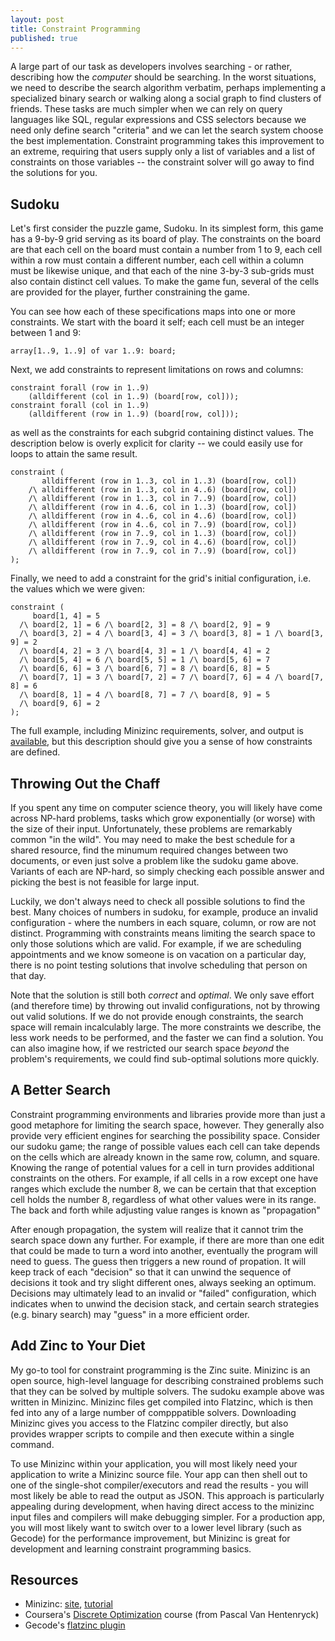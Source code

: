 ```yaml
---
layout: post
title: Constraint Programming
published: true
---
```


A large part of our task as developers involves searching - or rather,
describing how the *computer* should be searching. In the worst situations,
we need to describe the search algorithm verbatim, perhaps implementing a
specialized binary search or walking along a social graph to find clusters
of friends. These tasks are much simpler when we can rely on query languages
like SQL, regular expressions and CSS selectors because we need only define
search "criteria" and we can let the search system choose the best
implementation. Constraint programming takes this improvement to an extreme,
requiring that users supply only a list of variables and a list of
constraints on those variables -- the constraint solver will go away to find
the solutions for you.

## Sudoku

Let's first consider the puzzle game, Sudoku. In its simplest form, this game
has a 9-by-9 grid serving as its board of play. The constraints on the board
are that each cell on the board must contain a number from 1 to 9, each cell
within a row must contain a different number, each cell within a column must
be likewise unique, and that each of the nine 3-by-3 sub-grids must also
contain distinct cell values. To make the game fun, several of the cells are
provided for the player, further constraining the game.

You can see how each of these specifications maps into one or more
constraints. We start with the board it self; each cell must be an integer
between 1 and 9:

```
array[1..9, 1..9] of var 1..9: board;
```

Next, we add constraints to represent limitations on rows and columns:

```
constraint forall (row in 1..9)
    (alldifferent (col in 1..9) (board[row, col]));
constraint forall (col in 1..9)
    (alldifferent (row in 1..9) (board[row, col]));
```

as well as the constraints for each subgrid containing distinct values. The
description below is overly explicit for clarity -- we could easily use for
loops to attain the same result.

```
constraint (
       alldifferent (row in 1..3, col in 1..3) (board[row, col])
    /\ alldifferent (row in 1..3, col in 4..6) (board[row, col])
    /\ alldifferent (row in 1..3, col in 7..9) (board[row, col])
    /\ alldifferent (row in 4..6, col in 1..3) (board[row, col])
    /\ alldifferent (row in 4..6, col in 4..6) (board[row, col])
    /\ alldifferent (row in 4..6, col in 7..9) (board[row, col])
    /\ alldifferent (row in 7..9, col in 1..3) (board[row, col])
    /\ alldifferent (row in 7..9, col in 4..6) (board[row, col])
    /\ alldifferent (row in 7..9, col in 7..9) (board[row, col])
);
```

Finally, we need to add a constraint for the grid's initial configuration,
i.e. the values which we were given:

```
constraint (
     board[1, 4] = 5 
  /\ board[2, 1] = 6 /\ board[2, 3] = 8 /\ board[2, 9] = 9
  /\ board[3, 2] = 4 /\ board[3, 4] = 3 /\ board[3, 8] = 1 /\ board[3, 9] = 2
  /\ board[4, 2] = 3 /\ board[4, 3] = 1 /\ board[4, 4] = 2
  /\ board[5, 4] = 6 /\ board[5, 5] = 1 /\ board[5, 6] = 7
  /\ board[6, 6] = 3 /\ board[6, 7] = 8 /\ board[6, 8] = 5
  /\ board[7, 1] = 3 /\ board[7, 2] = 7 /\ board[7, 6] = 4 /\ board[7, 8] = 6
  /\ board[8, 1] = 4 /\ board[8, 7] = 7 /\ board[8, 9] = 5
  /\ board[9, 6] = 2
);
```

The full example, including Minizinc requirements, solver, and output is
[available](sudoku.mzn), but this description should give you a sense of how
constraints are defined.

## Throwing Out the Chaff

If you spent any time on computer science theory, you will likely have come
across NP-hard problems, tasks which grow exponentially (or worse) with the
size of their input. Unfortunately, these problems are remarkably common "in
the wild". You may need to make the best schedule for a shared resource,
find the minumum required changes between two documents, or even just solve
a problem like the sudoku game above. Variants of each are NP-hard, so
simply checking each possible answer and picking the best is not feasible
for large input.

Luckily, we don't always need to check all possible solutions to find the
best. Many choices of numbers in sudoku, for example, produce an invalid
configuration - where the numbers in each square, column, or row are not
distinct. Programming with constraints means limiting the search space to
only those solutions which are valid.  For example, if we are scheduling
appointments and we know someone is on vacation on a particular day, there
is no point testing solutions that involve scheduling that person on that
day.

Note that the solution is still both *correct* and *optimal*. We only save
effort (and therefore time) by throwing out invalid configurations, not by
throwing out valid solutions. If we do not provide enough constraints, the
search space will remain incalculably large. The more constraints we
describe, the less work needs to be performed, and the faster we can find a
solution. You can also imagine how, if we restricted our search space
*beyond* the problem's requirements, we could find sub-optimal solutions
more quickly.

## A Better Search

Constraint programming environments and libraries provide more than just a
good metaphore for limiting the search space, however. They generally also
provide very efficient engines for searching the possibility space. Consider
our sudoku game; the range of possible values each cell can take depends on
the cells which are already known in the same row, column, and square.
Knowing the range of potential values for a cell in turn provides additional
constraints on the others. For example, if all cells in a row except one
have ranges which exclude the number 8, we can be certain that that
exception cell holds the number 8, regardless of what other values were in
its range. The back and forth while adjusting value ranges is known as
"propagation"

After enough propagation, the system will realize that it cannot trim the
search space down any further. For example, if there are more than one edit
that could be made to turn a word into another, eventually the program will
need to guess. The guess then triggers a new round of propation. It will
keep track of each "decision" so that it can unwind the sequence of
decisions it took and try slight different ones, always seeking an optimum.
Decisions may ultimately lead to an invalid or "failed" configuration, which
indicates when to unwind the decision stack, and certain search strategies
(e.g. binary search) may "guess" in a more efficient order.

## Add Zinc to Your Diet

My go-to tool for constraint programming is the Zinc suite. Minizinc is an
open source, high-level language for describing constrained problems such
that they can be solved by multiple solvers. The sudoku example above was
written in Minizinc. Minizinc files get compiled into Flatzinc, which is
then fed into any of a large number of compppatible solvers. Downloading
Minizinc gives you access to the Flatzinc compiler directly, but also
provides wrapper scripts to compile and then execute within a single
command.

To use Minizinc within your application, you will most likely need your
application to write a Minizinc source file. Your app can then shell out to
one of the single-shot compiler/executors and read the results - you will
most likely be able to read the output as JSON. This approach is
particularly appealing during development, when having direct access to the
minizinc input files and compilers will make debugging simpler. For a
production app, you will most likely want to switch over to a lower level
library (such as Gecode) for the performance improvement, but Minizinc is
great for development and learning constraint programming basics.

## Resources

* Minizinc: [site](http://www.minizinc.org/), [tutorial](http://www.minizinc.org/downloads/doc-latest/minizinc-tute.pdf)
* Coursera's [Discrete Optimization](https://www.coursera.org/course/optimization) course (from Pascal Van Hentenryck)
* Gecode's [flatzinc plugin](http://www.gecode.org/flatzinc.html)